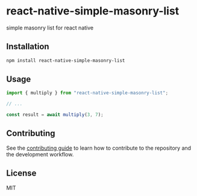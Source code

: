 # react-native-simple-masonry-list

simple masonry list for react native

## Installation

```sh
npm install react-native-simple-masonry-list
```

## Usage

```js
import { multiply } from "react-native-simple-masonry-list";

// ...

const result = await multiply(3, 7);
```

## Contributing

See the [contributing guide](CONTRIBUTING.md) to learn how to contribute to the repository and the development workflow.

## License

MIT
